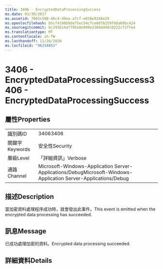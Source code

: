 ```yaml
---
title: 3406 - EncryptedDataProcessingSuccess
ms.date: 03/30/2017
ms.assetid: 7065c508-46c4-49ea-a7cf-e038e9246e29
ms.openlocfilehash: b5cf4190b9de75ec54c7ce6076259fdda69bc424
ms.sourcegitcommit: bc293b14af795e0e999e3304dd40c0222cf2ffe4
ms.translationtype: MT
ms.contentlocale: zh-TW
ms.lasthandoff: 11/26/2020
ms.locfileid: "96254853"
---
```

# <a name="3406---encrypteddataprocessingsuccess"></a><span data-ttu-id="25aab-102">3406 - EncryptedDataProcessingSuccess</span><span class="sxs-lookup"><span data-stu-id="25aab-102">3406 - EncryptedDataProcessingSuccess</span></span>

## <a name="properties"></a><span data-ttu-id="25aab-103">屬性</span><span class="sxs-lookup"><span data-stu-id="25aab-103">Properties</span></span>  
  
|||  
|-|-|  
|<span data-ttu-id="25aab-104">識別碼</span><span class="sxs-lookup"><span data-stu-id="25aab-104">ID</span></span>|<span data-ttu-id="25aab-105">3406</span><span class="sxs-lookup"><span data-stu-id="25aab-105">3406</span></span>|  
|<span data-ttu-id="25aab-106">關鍵字</span><span class="sxs-lookup"><span data-stu-id="25aab-106">Keywords</span></span>|<span data-ttu-id="25aab-107">安全性</span><span class="sxs-lookup"><span data-stu-id="25aab-107">Security</span></span>|  
|<span data-ttu-id="25aab-108">層級</span><span class="sxs-lookup"><span data-stu-id="25aab-108">Level</span></span>|<span data-ttu-id="25aab-109">「詳細資訊」</span><span class="sxs-lookup"><span data-stu-id="25aab-109">Verbose</span></span>|  
|<span data-ttu-id="25aab-110">通路</span><span class="sxs-lookup"><span data-stu-id="25aab-110">Channel</span></span>|<span data-ttu-id="25aab-111">Microsoft-Windows-Application Server-Applications/Debug</span><span class="sxs-lookup"><span data-stu-id="25aab-111">Microsoft-Windows-Application Server-Applications/Debug</span></span>|  
  
## <a name="description"></a><span data-ttu-id="25aab-112">描述</span><span class="sxs-lookup"><span data-stu-id="25aab-112">Description</span></span>  

 <span data-ttu-id="25aab-113">當加密資料處理程序成功時，就會發出此事件。</span><span class="sxs-lookup"><span data-stu-id="25aab-113">This event is emitted when the encrypted data processing has succeeded.</span></span>  
  
## <a name="message"></a><span data-ttu-id="25aab-114">訊息</span><span class="sxs-lookup"><span data-stu-id="25aab-114">Message</span></span>  

 <span data-ttu-id="25aab-115">已成功處理加密的資料。</span><span class="sxs-lookup"><span data-stu-id="25aab-115">Encrypted data processing succeeded.</span></span>  
  
## <a name="details"></a><span data-ttu-id="25aab-116">詳細資料</span><span class="sxs-lookup"><span data-stu-id="25aab-116">Details</span></span>
